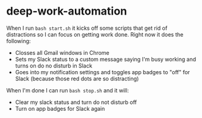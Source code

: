 # deep-work-automation

When I run `bash start.sh` it kicks off some scripts that get rid of distractions so I can focus on getting work done. Right now it does the following:

- Closses all Gmail windows in Chrome
- Sets my Slack status to a custom message saying I'm busy working and turns on do no disturb in Slack
- Goes into my notification settings and toggles app badges to "off" for Slack (because those red dots are so distracting)

When I'm done I can run `bash stop.sh` and it will:

- Clear my slack status and turn do not disturb off
- Turn on app badges for Slack again

